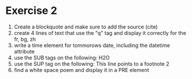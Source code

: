# Exercise 2

1. Create a blockquote and make sure to add the source (cite)
2. create 4 lines of text that use the "q" tag and display it correctly for the fr, bg, zh
3. write a time element for tommorows date, including the datetime attribute
4. use the SUB tags on the following: H2O
5. use the SUP tag on the following: This line points to a footnote 2
6. find a white space poem and display it in a PRE element
